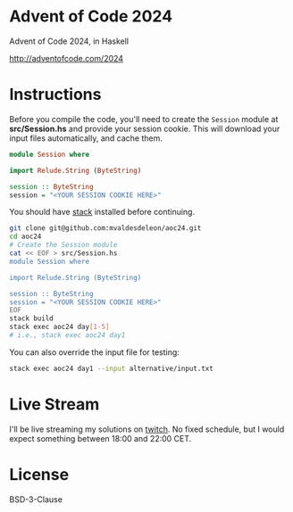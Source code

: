 # Advent of Code 2024

Advent of Code 2024, in Haskell

http://adventofcode.com/2024

# Instructions

Before you compile the code, you'll need to create the `Session` module at **src/Session.hs** and provide your session cookie. This will download your input files automatically, and cache them.

```haskell
module Session where

import Relude.String (ByteString)

session :: ByteString
session = "<YOUR SESSION COOKIE HERE>"
```

You should have [stack](https://docs.haskellstack.org/en/stable/README/) installed before continuing.

```sh
git clone git@github.com:mvaldesdeleon/aoc24.git
cd aoc24
# Create the Session module
cat << EOF > src/Session.hs
module Session where

import Relude.String (ByteString)

session :: ByteString
session = "<YOUR SESSION COOKIE HERE>"
EOF
stack build
stack exec aoc24 day[1-5]
# i.e., stack exec aoc24 day1
```

You can also override the input file for testing:

```sh
stack exec aoc24 day1 --input alternative/input.txt
```

# Live Stream

I'll be live streaming my solutions on [twitch](https://www.twitch.tv/mvaldesdeleon). No fixed schedule, but I would expect something between 18:00 and 22:00 CET.

# License

BSD-3-Clause